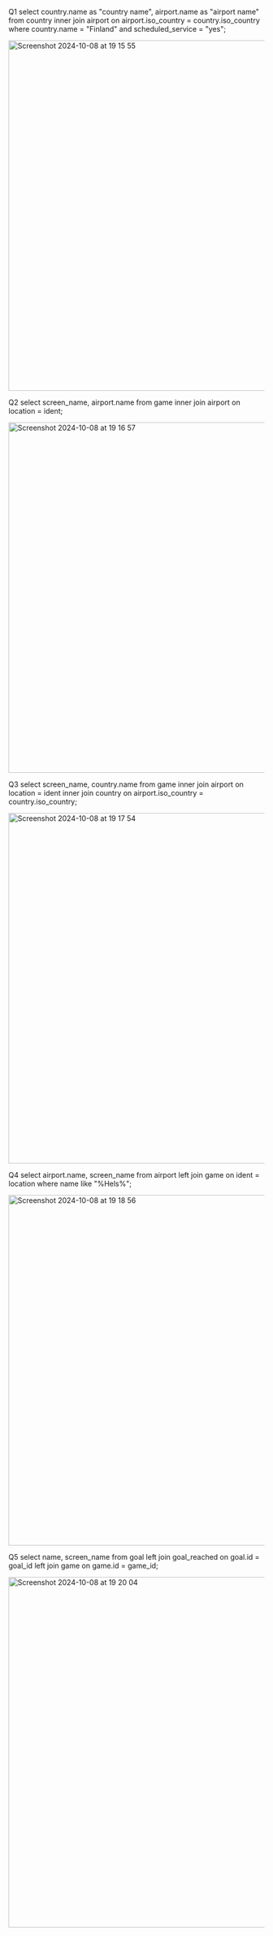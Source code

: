 Q1
select country.name as "country name", airport.name as "airport name"
from country inner join airport on airport.iso_country = country.iso_country
where country.name = "Finland" and scheduled_service = "yes";

<img width="690" alt="Screenshot 2024-10-08 at 19 15 55" src="https://github.com/user-attachments/assets/a1abdf82-80af-476c-b80b-438d871201fd">

Q2
select screen_name, airport.name
from game inner join airport on location = ident;


<img width="690" alt="Screenshot 2024-10-08 at 19 16 57" src="https://github.com/user-attachments/assets/8ac7e071-356b-42d6-99a6-8d0adc7ae8d7">

Q3
select screen_name, country.name
from game inner join airport on location = ident 
inner join country on airport.iso_country = country.iso_country;


<img width="690" alt="Screenshot 2024-10-08 at 19 17 54" src="https://github.com/user-attachments/assets/4ff7dbbc-7f61-4032-9182-30a5706f69d7">

Q4
select airport.name, screen_name
from airport left join game on ident = location where name like "%Hels%";


<img width="690" alt="Screenshot 2024-10-08 at 19 18 56" src="https://github.com/user-attachments/assets/0686a309-2ddb-423e-86d4-394239a2bd62">

Q5
select name, screen_name
from goal left join goal_reached on goal.id = goal_id  left join game on game.id = game_id;


<img width="690" alt="Screenshot 2024-10-08 at 19 20 04" src="https://github.com/user-attachments/assets/893f601c-34ee-4a8a-807d-a2cc2c7ba535">


